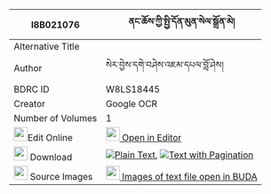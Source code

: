 |I8B021076|ནང་ཆོས་ཀྱི་སྤྱི་དོན་མུན་སེལ་སྒྲོན་མེ། 
| --- | --- 
|Alternative Title |
|Author| སེར་བྱེས་དགེ་བཤེས་འཇམ་དཔལ་བློ་ཤེས།
|BDRC ID | W8LS18445
|Creator | Google OCR
|Number of Volumes| 1
|<img width="25" src="https://img.icons8.com/color/25/000000/edit-property.png">Edit Online| [<img width="25" src="https://avatars.githubusercontent.com/u/45091458?s=200&v=4"> Open in Editor](http://editor.openpecha.org/I8B021076)
|<img width="25" src="https://img.icons8.com/fluent/48/000000/download-2.png"/>  Download | [![](https://img.icons8.com/color/20/000000/txt.png)Plain Text](https://github.com/Openpecha/I8B021076/releases/download/v1/nang_cho_kyi_chidon_munsel_dro_plain_I8B021076.zip), [![](https://img.icons8.com/color/20/000000/txt.png)Text with Pagination](https://github.com/Openpecha/I8B021076/releases/download/v1/nang_cho_kyi_chidon_munsel_dro_pages_I8B021076.zip)
|<img width="25" src="https://img.icons8.com/plasticine/100/000000/pictures-folder.png"/>  Source Images | [<img width="25" src="https://library.bdrc.io/icons/BUDA-small.svg"> Images of text file open in BUDA](https://library.bdrc.io/show/bdr:W8LS18445)